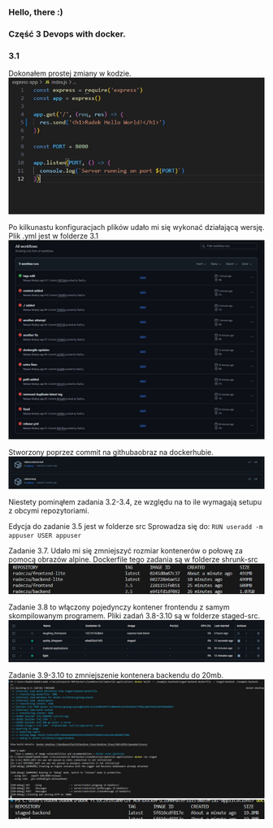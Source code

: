 ### Hello, there :)

### Część 3 Devops with docker.

### 3.1
Dokonałem prostej zmiany w kodzie.
![obrazek](images/3-1-1.jpg)

Po kilkunastu konfiguracjach plików udało mi się wykonać działającą wersję.
Plik .yml jest w folderze 3.1
![obrazek](images/3-1-2.jpg)

Stworzony poprzez commit na githubaobraz na dockerhubie.
![obrazek](images/3-1-3.jpg)

Niestety pominąłem zadania 3.2-3.4, ze względu na to ile wymagają setupu z obcymi repozytoriami.

Edycja do zadanie 3.5 jest w folderze src
Sprowadza się do:
`
RUN useradd -m appuser
USER appuser
`

Zadanie 3.7. Udało mi się zmniejszyć rozmiar kontenerów o połowę za pomocą obrazów alpine.
Dockerfile tego zadania są w folderze shrunk-src
![obrazek](images/3-5.jpg)

Zadanie 3.8 to włączony pojedynczy kontener frontendu z samym skompilowanym programem.
Pliki zadań 3.8-3.10 są w folderze staged-src.
![obrazek](images/3-8.jpg)

Zadanie 3.9-3.10 to zmniejszenie kontenera backendu do 20mb.
![obrazek](images/3-9.jpg)
![obrazek](images/3-11.jpg)
